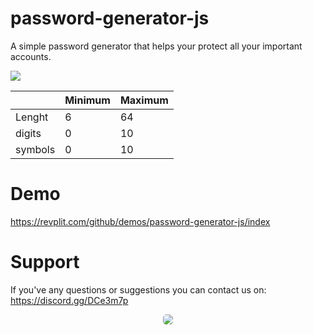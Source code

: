 # password-generator-js

A simple password generator that helps your protect all your important accounts.

<img src="https://i.imgur.com/Yi8GKk7.gif">


|  | Minimum | Maximum |
| --- | --- | --- |
| Lenght | 6 | 64 |
| digits | 0 | 10 |
| symbols | 0 | 10 |

 
Demo
===========

https://revplit.com/github/demos/password-generator-js/index

Support
===========

If you've any questions or suggestions you can contact us on: https://discord.gg/DCe3m7p

<center><a target="_blank" href="https://discord.gg/wzj5TCW"> <img class="discord" style="border-radius: 5px;" src="https://discordapp.com/api/guilds/383650009788448769/widget.png?style=banner2" ></a></center>
